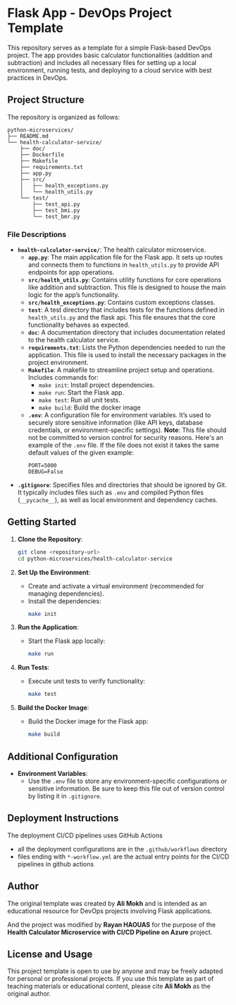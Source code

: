 # Flask App - DevOps Project Template

This repository serves as a template for a simple Flask-based DevOps project. The app provides basic calculator functionalities (addition and subtraction) and includes all necessary files for setting up a local environment, running tests, and deploying to a cloud service with best practices in DevOps.

## Project Structure

The repository is organized as follows:

```plaintext
python-microservices/
├── README.md
└── health-calculator-service/
    ├── doc/
    ├── Dockerfile
    ├── Makefile
    ├── requirements.txt
    ├── app.py
    ├── src/
    │   ├── health_exceptions.py
    │   └── health_utils.py
    └── test/
        ├── test_api.py
        ├── test_bmi.py
        └── test_bmr.py
```

### File Descriptions

- **`health-calculator-service/`**: The health calculator microservice.
  - **`app.py`**: The main application file for the Flask app. It sets up routes and connects them to functions in `health_utils.py` to provide API endpoints for app operations.
  - **`src/health_utils.py`**: Contains utility functions for core operations like addition and subtraction. This file is designed to house the main logic for the app’s functionality.
  - **`src/health_exceptions.py`**: Contains custom exceptions classes.
  - **`test`**: A test directory that includes tests for the functions defined in `health_utils.py` and the flask api. This file ensures that the core functionality behaves as expected.
  - **`doc`**: A documentation directory that includes documentation related to the health calculator service.
  - **`requirements.txt`**: Lists the Python dependencies needed to run the application. This file is used to install the necessary packages in the project environment.
  - **`Makefile`**: A makefile to streamline project setup and operations. Includes commands for:
    - `make init`: Install project dependencies.
    - `make run`: Start the Flask app.
    - `make test`: Run all unit tests.
    - `make build`: Build the docker image
  - **`.env`**: A configuration file for environment variables. It’s used to securely store sensitive information (like API keys, database credentials, or environment-specific settings). **Note**: This file should not be committed to version control for security reasons.
    Here's an example of the `.env` file. If the file does not exist it takes the same default values of the given example:
    ```shell
    PORT=5000
    DEBUG=False
    ```
- **`.gitignore`**: Specifies files and directories that should be ignored by Git. It typically includes files such as `.env` and compiled Python files (`__pycache__`), as well as local environment and dependency caches.

## Getting Started

1. **Clone the Repository**:
   ```bash
   git clone <repository-url>
   cd python-microservices/health-calculator-service
   ```

2. **Set Up the Environment**:
   - Create and activate a virtual environment (recommended for managing dependencies).
   - Install the dependencies:
     ```bash
     make init
     ```

3. **Run the Application**:
   - Start the Flask app locally:
     ```bash
     make run
     ```


4. **Run Tests**:
   - Execute unit tests to verify functionality:
     ```bash
     make test
     ```

5. **Build the Docker Image**:
   - Build the Docker image for the Flask app:
     ```bash
     make build
     ```

## Additional Configuration

- **Environment Variables**:
  - Use the `.env` file to store any environment-specific configurations or sensitive information. Be sure to keep this file out of version control by listing it in `.gitignore`.

## Deployment Instructions

The deployment CI/CD pipelines uses GitHub Actions
  - all the deployment configurations are in the `.github/workflows` directory
  - files ending with `*-workflow.yml` are the actual entry points for the CI/CD pipelines in github actions

## Author

The original template was created by **Ali Mokh** and is intended as an educational resource for DevOps projects involving Flask applications.

And the project was modified by **Rayan HAOUAS** for the purpose of the **Health Calculator Microservice with CI/CD Pipeline on Azure** project.

## License and Usage

This project template is open to use by anyone and may be freely adapted for personal or professional projects. If you use this template as part of teaching materials or educational content, please cite **Ali Mokh** as the original author.
